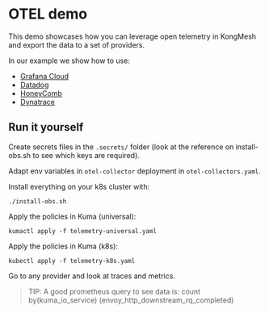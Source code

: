 # OTEL demo

This demo showcases how you can leverage open telemetry in KongMesh and export the data to a set of providers.

In our example we show how to use:

- [Grafana Cloud](https://grafana.com/docs/grafana-cloud/monitor-infrastructure/otlp/send-data-otlp/)
- [Datadog](https://www.datadoghq.com/blog/ingest-opentelemetry-traces-metrics-with-datadog-exporter/)
- [HoneyComb](https://docs.honeycomb.io/getting-data-in/otel-collector/)
- [Dynatrace](https://docs.dynatrace.com/docs/extend-dynatrace/opentelemetry)

## Run it yourself

Create secrets files in the `.secrets/` folder (look at the reference on install-obs.sh to see which keys are required).

Adapt env variables in `otel-collector` deployment in `otel-collectors.yaml`.

Install everything on your k8s cluster with:

```shell
./install-obs.sh
```

Apply the policies in Kuma (universal):

```shell
kumactl apply -f telemetry-universal.yaml
```

Apply the policies in Kuma (k8s):

```shell
kubectl apply -f telemetry-k8s.yaml
```

Go to any provider and look at traces and metrics.

> TIP: A good prometheus query to see data is: count by(kuma_io_service) (envoy_http_downstream_rq_completed)
